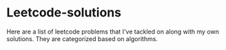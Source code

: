 # Leetcode-solutions
Here are a list of leetcode problems that I've tackled on along with my own solutions.
They are categorized based on algorithms.
